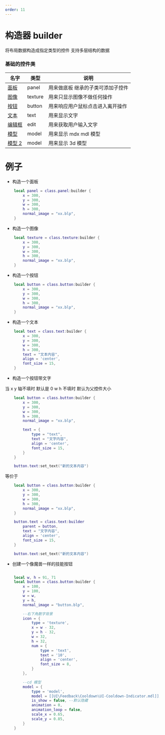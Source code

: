 ```yaml
---
order: 11
---
```


# 构造器 builder

将布局数据构造成指定类型的控件
支持多层结构的数据

### 基础的控件类

| 名字                          | 类型    | 说明                              |
| ----------------------------- | ------- | --------------------------------- |
| [面板](/Script/界面/面板)     | panel   | 用来做底板 继承的子类可添加子控件 |
| [图像](/Script/界面/图像)     | texture | 用来只显示图像不做任何操作        |
| [按钮](/Script/界面/按钮)     | button  | 用来响应用户鼠标点击进入离开操作  |
| [文本](/Script/界面/文本)     | text    | 用来显示文字                      |
| [编辑框](/Script/界面/编辑框) | edit    | 用来获取用户输入文字              |
| [模型](/Script/界面/模型)     | model   | 用来显示 mdx mdl 模型             |
| [模型 2](/Script/界面/模型2)  | model   | 用来显示 3d 模型                  |

# 例子

- 构造一个面板

```lua
    local panel = class.panel:builder {
        x = 300,
        y = 300,
        w = 300,
        h = 300,
        normal_image = "xx.blp",
    }

```

- 构造一个图像

```lua
    local texture = class.texture:builder {
        x = 300,
        y = 300,
        w = 300,
        h = 300,
        normal_image = "xx.blp",
    }

```

- 构造一个按钮

```lua
    local button = class.button:builder {
        x = 300,
        y = 300,
        w = 300,
        h = 300,
        normal_image = "xx.blp",
    }

```

- 构造一个文本

```lua
    local text = class.text:builder {
        x = 300,
        y = 300,
        w = 300,
        h = 300,
        text = "文本内容",
        align = 'center',
        font_size = 15,
    }

```

- 构造一个按钮带文字

当 x y 轴不填时 默认是 0
w h 不填时 默认为父控件大小

```lua
    local button = class.button:builder {
        x = 300,
        y = 300,
        w = 300,
        h = 300,
        normal_image = "xx.blp",

        text = {
            type = "text",
            text = "文字内容",
            align = 'center',
            font_size = 15,
        }
    }

    button.text:set_text("新的文本内容")
```

等价于

```lua
    local button = class.button:builder {
        x = 300,
        y = 300,
        w = 300,
        h = 300,
        normal_image = "xx.blp",
    }

    button.text = class.text:builder
        parent = button,
        text = "文字内容",
        align = 'center',
        font_size = 15,
    }

    button.text:set_text("新的文本内容")
```

- 创建一个像魔兽一样的技能按钮

```lua

    local w, h = 91, 71
    local button = class.button:builder {
        x = 100,
        y = 100,
        w = w,
        y = h,
        normal_image = "button.blp",

        --右下角数字背景
        icon = {
            type = 'texture',
            x = w - 32,
            y = h - 32,
            w = 32,
            h = 32,
            num = {
                type = 'text',
                text = '10',
                align = 'center',
                font_size = 8,
            }
        },

        --cd 模型
        model = {
            type = 'model',
            model = [[UI\Feedback\Cooldown\UI-Cooldown-Indicator.mdl]],
            is_show = false, --默认隐藏
            animation = 0,
            animation_loop = false,
            scale_x = 0.65,
            scale_y = 0.85,
        }
    }

```
